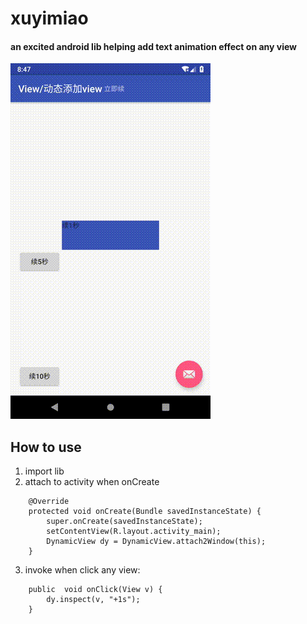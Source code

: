 # xuyimiao
#### an excited android lib helping add text animation effect on any view

![预览图](./preview/demo.gif)

## How to use
1. import lib
2. attach to activity when onCreate

```
    @Override
    protected void onCreate(Bundle savedInstanceState) {
        super.onCreate(savedInstanceState);
        setContentView(R.layout.activity_main);
        DynamicView dy = DynamicView.attach2Window(this);
    }
```

3. invoke when click any view:
```
    public  void onClick(View v) {
        dy.inspect(v, "+1s");
    }
```